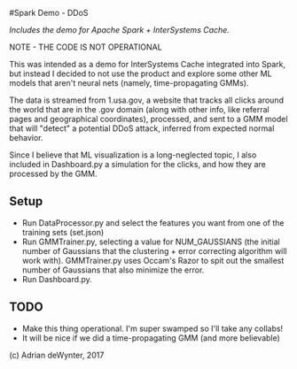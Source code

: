 #Spark Demo - DDoS

*Includes the demo for Apache Spark + InterSystems Cache.*

NOTE - THE CODE IS NOT OPERATIONAL

This was intended as a demo for InterSystems Cache integrated into Spark, but instead I decided to not use the product and explore some other ML models that aren't neural nets (namely, time-propagating GMMs).

The data is streamed from 1.usa.gov, a website that tracks all clicks around the world that are in the .gov domain (along with other info, like referral pages and geographical coordinates), processed, and sent to a GMM model that will "detect" a potential DDoS attack, inferred from expected normal behavior.

Since I believe that ML visualization is a long-neglected topic, I also included in Dashboard.py a simulation for the clicks, and how they are processed by the GMM.


## Setup

- Run DataProcessor.py and select the features you want from one of the training sets (set<somenumber>.json)
- Run GMMTrainer.py, selecting a value for NUM_GAUSSIANS (the initial number of Gaussians that the clustering + error correcting algorithm will work with). GMMTrainer.py uses Occam's Razor to spit out the smallest number of Gaussians that also minimize the error.
- Run Dashboard.py.

## TODO

- Make this thing operational. I'm super swamped so I'll take any collabs!
- It will be nice if we did a time-propagating GMM (and more believable)


(c) Adrian deWynter, 2017
